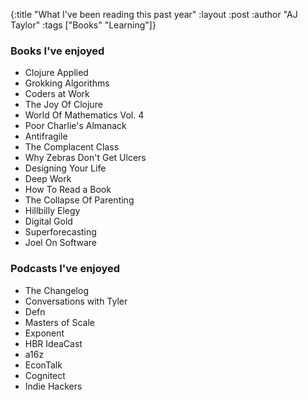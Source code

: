 {:title "What I've been reading this past year"
 :layout :post
 :author "AJ Taylor"
 :tags  ["Books" "Learning"]}

### Books I've enjoyed

* Clojure Applied
* Grokking Algorithms
* Coders at Work
* The Joy Of Clojure
* World Of Mathematics Vol. 4
* Poor Charlie's Almanack
* Antifragile
* The Complacent Class
* Why Zebras Don't Get Ulcers
* Designing Your Life
* Deep Work
* How To Read a Book
* The Collapse Of Parenting
* Hillbilly Elegy
* Digital Gold
* Superforecasting
* Joel On Software

### Podcasts I've enjoyed

* The Changelog
* Conversations with Tyler
* Defn
* Masters of Scale
* Exponent
* HBR IdeaCast
* a16z
* EconTalk
* Cognitect
* Indie Hackers

